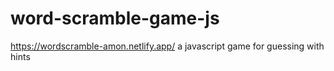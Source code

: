 # word-scramble-game-js
https://wordscramble-amon.netlify.app/
 a javascript game for guessing   with hints
